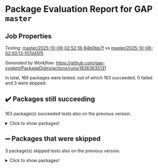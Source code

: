 # Package Evaluation Report for GAP `master`

## Job Properties

*Testing:* [master/2025-10-09-02:52:18-84b0bb7f](https://github.com/gap-system/PackageDistro/blob/data/reports/master/2025-10-09-02:52:18-84b0bb7f) vs [master/2025-10-08-02:50:13-f07d45f5](https://github.com/gap-system/PackageDistro/blob/data/reports/master/2025-10-08-02:50:13-f07d45f5)

*Generated by Workflow:* https://github.com/gap-system/PackageDistro/actions/runs/18363635131

In total, 166 packages were tested, out of which 163 succeeded, 0 failed and 3 were skipped.

## :heavy_check_mark: Packages still succeeding

163 package(s) succeeded tests also on the previous version.
<details><summary>Click to show packages!</summary>

- 4ti2interface 2024.11-01 [(success)](https://github.com/gap-system/PackageDistro/actions/runs/18363635131/job/52312361283)
- ace 5.7.0 [(success)](https://github.com/gap-system/PackageDistro/actions/runs/18363635131/job/52312361278)
- aclib 1.3.3 [(success)](https://github.com/gap-system/PackageDistro/actions/runs/18363635131/job/52312361280)
- agt 0.3.1 [(success)](https://github.com/gap-system/PackageDistro/actions/runs/18363635131/job/52312361293)
- alco 1.1.2 [(success)](https://github.com/gap-system/PackageDistro/actions/runs/18363635131/job/52312361297)
- alnuth 3.2.1 [(success)](https://github.com/gap-system/PackageDistro/actions/runs/18363635131/job/52312361324)
- anupq 3.3.2 [(success)](https://github.com/gap-system/PackageDistro/actions/runs/18363635131/job/52312361335)
- atlasrep 2.1.9 [(success)](https://github.com/gap-system/PackageDistro/actions/runs/18363635131/job/52312361351)
- autodoc 2025.05.09 [(success)](https://github.com/gap-system/PackageDistro/actions/runs/18363635131/job/52312361341)
- automata 1.16 [(success)](https://github.com/gap-system/PackageDistro/actions/runs/18363635131/job/52312361352)
- automgrp 1.3.3 [(success)](https://github.com/gap-system/PackageDistro/actions/runs/18363635131/job/52312361347)
- autpgrp 1.11.1 [(success)](https://github.com/gap-system/PackageDistro/actions/runs/18363635131/job/52312361345)
- cap 2025.09-04 [(success)](https://github.com/gap-system/PackageDistro/actions/runs/18363635131/job/52312361325)
- caratinterface 2.3.7 [(success)](https://github.com/gap-system/PackageDistro/actions/runs/18363635131/job/52312361386)
- cddinterface 2025.06.24 [(success)](https://github.com/gap-system/PackageDistro/actions/runs/18363635131/job/52312361371)
- circle 1.6.6 [(success)](https://github.com/gap-system/PackageDistro/actions/runs/18363635131/job/52312361357)
- classicpres 1.22 [(success)](https://github.com/gap-system/PackageDistro/actions/runs/18363635131/job/52312361358)
- cohomolo 1.6.11 [(success)](https://github.com/gap-system/PackageDistro/actions/runs/18363635131/job/52312361330)
- congruence 1.2.7 [(success)](https://github.com/gap-system/PackageDistro/actions/runs/18363635131/job/52312361327)
- corefreesub 0.6 [(success)](https://github.com/gap-system/PackageDistro/actions/runs/18363635131/job/52312361355)
- corelg 1.57 [(success)](https://github.com/gap-system/PackageDistro/actions/runs/18363635131/job/52312361350)
- crime 1.6 [(success)](https://github.com/gap-system/PackageDistro/actions/runs/18363635131/job/52312361364)
- crisp 1.4.8 [(success)](https://github.com/gap-system/PackageDistro/actions/runs/18363635131/job/52312361366)
- crypting 0.10.6 [(success)](https://github.com/gap-system/PackageDistro/actions/runs/18363635131/job/52312361374)
- cryst 4.1.30 [(success)](https://github.com/gap-system/PackageDistro/actions/runs/18363635131/job/52312361453)
- crystcat 1.1.10 [(success)](https://github.com/gap-system/PackageDistro/actions/runs/18363635131/job/52312361363)
- ctbllib 1.3.11 [(success)](https://github.com/gap-system/PackageDistro/actions/runs/18363635131/job/52312361368)
- cubefree 1.21 [(success)](https://github.com/gap-system/PackageDistro/actions/runs/18363635131/job/52312361373)
- curlinterface 2.4.2 [(success)](https://github.com/gap-system/PackageDistro/actions/runs/18363635131/job/52312361361)
- cvec 2.8.4 [(success)](https://github.com/gap-system/PackageDistro/actions/runs/18363635131/job/52312361422)
- datastructures 0.3.3 [(success)](https://github.com/gap-system/PackageDistro/actions/runs/18363635131/job/52312361409)
- deepthought 1.0.9 [(success)](https://github.com/gap-system/PackageDistro/actions/runs/18363635131/job/52312361379)
- design 1.8.2 [(success)](https://github.com/gap-system/PackageDistro/actions/runs/18363635131/job/52312361384)
- difsets 2.3.1 [(success)](https://github.com/gap-system/PackageDistro/actions/runs/18363635131/job/52312361401)
- digraphs 1.13.1 [(success)](https://github.com/gap-system/PackageDistro/actions/runs/18363635131/job/52312361390)
- edim 1.3.8 [(success)](https://github.com/gap-system/PackageDistro/actions/runs/18363635131/job/52312361403)
- example 4.4.1 [(success)](https://github.com/gap-system/PackageDistro/actions/runs/18363635131/job/52312361395)
- examplesforhomalg 2023.10-01 [(success)](https://github.com/gap-system/PackageDistro/actions/runs/18363635131/job/52312361408)
- factint 1.6.3 [(success)](https://github.com/gap-system/PackageDistro/actions/runs/18363635131/job/52312361381)
- ferret 1.0.15 [(success)](https://github.com/gap-system/PackageDistro/actions/runs/18363635131/job/52312361410)
- fga 1.5.0 [(success)](https://github.com/gap-system/PackageDistro/actions/runs/18363635131/job/52312361407)
- fining 1.5.6 [(success)](https://github.com/gap-system/PackageDistro/actions/runs/18363635131/job/52312361417)
- float 1.0.9 [(success)](https://github.com/gap-system/PackageDistro/actions/runs/18363635131/job/52312361415)
- format 1.4.4 [(success)](https://github.com/gap-system/PackageDistro/actions/runs/18363635131/job/52312361438)
- forms 1.2.13 [(success)](https://github.com/gap-system/PackageDistro/actions/runs/18363635131/job/52312361430)
- fplsa 1.2.7 [(success)](https://github.com/gap-system/PackageDistro/actions/runs/18363635131/job/52312361418)
- fr 2.4.13 [(success)](https://github.com/gap-system/PackageDistro/actions/runs/18363635131/job/52312361416)
- francy 2.0.3 [(success)](https://github.com/gap-system/PackageDistro/actions/runs/18363635131/job/52312361432)
- fwtree 1.3 [(success)](https://github.com/gap-system/PackageDistro/actions/runs/18363635131/job/52312361431)
- gapdoc 1.6.7 [(success)](https://github.com/gap-system/PackageDistro/actions/runs/18363635131/job/52312361420)
- gauss 2024.11-01 [(success)](https://github.com/gap-system/PackageDistro/actions/runs/18363635131/job/52312361428)
- gaussforhomalg 2024.08-01 [(success)](https://github.com/gap-system/PackageDistro/actions/runs/18363635131/job/52312361448)
- gbnp 1.1.0 [(success)](https://github.com/gap-system/PackageDistro/actions/runs/18363635131/job/52312361457)
- generalizedmorphismsforcap 2025.08-01 [(success)](https://github.com/gap-system/PackageDistro/actions/runs/18363635131/job/52312361443)
- genss 1.6.9 [(success)](https://github.com/gap-system/PackageDistro/actions/runs/18363635131/job/52312361449)
- gradedmodules 2024.12-01 [(success)](https://github.com/gap-system/PackageDistro/actions/runs/18363635131/job/52312361447)
- gradedringforhomalg 2024.07-01 [(success)](https://github.com/gap-system/PackageDistro/actions/runs/18363635131/job/52312361436)
- grape 4.9.3 [(success)](https://github.com/gap-system/PackageDistro/actions/runs/18363635131/job/52312361446)
- groupoids 1.79 [(success)](https://github.com/gap-system/PackageDistro/actions/runs/18363635131/job/52312361460)
- grpconst 2.6.5 [(success)](https://github.com/gap-system/PackageDistro/actions/runs/18363635131/job/52312361461)
- guarana 0.96.3 [(success)](https://github.com/gap-system/PackageDistro/actions/runs/18363635131/job/52312361437)
- guava 3.20 [(success)](https://github.com/gap-system/PackageDistro/actions/runs/18363635131/job/52312361471)
- hap 1.70 [(success)](https://github.com/gap-system/PackageDistro/actions/runs/18363635131/job/52312361445)
- hapcryst 0.1.15 [(success)](https://github.com/gap-system/PackageDistro/actions/runs/18363635131/job/52312361649)
- hecke 1.5.4 [(success)](https://github.com/gap-system/PackageDistro/actions/runs/18363635131/job/52312361499)
- help 4.0 [(success)](https://github.com/gap-system/PackageDistro/actions/runs/18363635131/job/52312361462)
- homalg 2024.01-01 [(success)](https://github.com/gap-system/PackageDistro/actions/runs/18363635131/job/52312361481)
- homalgtocas 2025.08-01 [(success)](https://github.com/gap-system/PackageDistro/actions/runs/18363635131/job/52312361458)
- ibnp 0.17 [(success)](https://github.com/gap-system/PackageDistro/actions/runs/18363635131/job/52312361473)
- idrel 2.49 [(success)](https://github.com/gap-system/PackageDistro/actions/runs/18363635131/job/52312361465)
- images 1.3.3 [(success)](https://github.com/gap-system/PackageDistro/actions/runs/18363635131/job/52312361470)
- inducereduce 1.1 [(success)](https://github.com/gap-system/PackageDistro/actions/runs/18363635131/job/52312361464)
- intpic 0.4.0 [(success)](https://github.com/gap-system/PackageDistro/actions/runs/18363635131/job/52312361474)
- io 4.9.3 [(success)](https://github.com/gap-system/PackageDistro/actions/runs/18363635131/job/52312361472)
- io_forhomalg 2023.02-04 [(success)](https://github.com/gap-system/PackageDistro/actions/runs/18363635131/job/52312361504)
- irredsol 1.4.4 [(success)](https://github.com/gap-system/PackageDistro/actions/runs/18363635131/job/52312361480)
- json 2.2.3 [(success)](https://github.com/gap-system/PackageDistro/actions/runs/18363635131/job/52312361468)
- jupyterkernel 1.5.1 [(success)](https://github.com/gap-system/PackageDistro/actions/runs/18363635131/job/52312361501)
- jupyterviz 1.5.6 [(success)](https://github.com/gap-system/PackageDistro/actions/runs/18363635131/job/52312361498)
- kan 1.37 [(success)](https://github.com/gap-system/PackageDistro/actions/runs/18363635131/job/52312361483)
- kbmag 1.5.11 [(success)](https://github.com/gap-system/PackageDistro/actions/runs/18363635131/job/52312361493)
- laguna 3.9.7 [(success)](https://github.com/gap-system/PackageDistro/actions/runs/18363635131/job/52312361520)
- liealgdb 2.3.0 [(success)](https://github.com/gap-system/PackageDistro/actions/runs/18363635131/job/52312361482)
- liepring 2.9.1 [(success)](https://github.com/gap-system/PackageDistro/actions/runs/18363635131/job/52312361506)
- liering 2.4.2 [(success)](https://github.com/gap-system/PackageDistro/actions/runs/18363635131/job/52312361502)
- linearalgebraforcap 2025.09-01 [(success)](https://github.com/gap-system/PackageDistro/actions/runs/18363635131/job/52312361505)
- lins 0.9 [(success)](https://github.com/gap-system/PackageDistro/actions/runs/18363635131/job/52312361569)
- localizeringforhomalg 2023.10-01 [(success)](https://github.com/gap-system/PackageDistro/actions/runs/18363635131/job/52312361538)
- loops 3.4.4 [(success)](https://github.com/gap-system/PackageDistro/actions/runs/18363635131/job/52312361511)
- lpres 1.1.1 [(success)](https://github.com/gap-system/PackageDistro/actions/runs/18363635131/job/52312361528)
- majoranaalgebras 1.5.2 [(success)](https://github.com/gap-system/PackageDistro/actions/runs/18363635131/job/52312361537)
- mapclass 1.4.6 [(success)](https://github.com/gap-system/PackageDistro/actions/runs/18363635131/job/52312361536)
- matgrp 0.72 [(success)](https://github.com/gap-system/PackageDistro/actions/runs/18363635131/job/52312361518)
- matricesforhomalg 2025.09-01 [(success)](https://github.com/gap-system/PackageDistro/actions/runs/18363635131/job/52312361541)
- modisom 3.0.0 [(success)](https://github.com/gap-system/PackageDistro/actions/runs/18363635131/job/52312361548)
- modulepresentationsforcap 2025.09-01 [(success)](https://github.com/gap-system/PackageDistro/actions/runs/18363635131/job/52312361545)
- modules 2024.12-01 [(success)](https://github.com/gap-system/PackageDistro/actions/runs/18363635131/job/52312361526)
- monoidalcategories 2025.08-02 [(success)](https://github.com/gap-system/PackageDistro/actions/runs/18363635131/job/52312361529)
- nconvex 2024.12-01 [(success)](https://github.com/gap-system/PackageDistro/actions/runs/18363635131/job/52312361585)
- nilmat 1.4.2 [(success)](https://github.com/gap-system/PackageDistro/actions/runs/18363635131/job/52312361540)
- nock 1.5 [(success)](https://github.com/gap-system/PackageDistro/actions/runs/18363635131/job/52312361535)
- normalizinterface 1.4.1 [(success)](https://github.com/gap-system/PackageDistro/actions/runs/18363635131/job/52312361533)
- nq 2.5.11 [(success)](https://github.com/gap-system/PackageDistro/actions/runs/18363635131/job/52312361547)
- numericalsgps 1.4.0 [(success)](https://github.com/gap-system/PackageDistro/actions/runs/18363635131/job/52312361570)
- openmath 11.5.3 [(success)](https://github.com/gap-system/PackageDistro/actions/runs/18363635131/job/52312361572)
- orb 5.0.1 [(success)](https://github.com/gap-system/PackageDistro/actions/runs/18363635131/job/52312361592)
- packagemanager 1.6.3 [(success)](https://github.com/gap-system/PackageDistro/actions/runs/18363635131/job/52312361600)
- patternclass 2.4.5 [(success)](https://github.com/gap-system/PackageDistro/actions/runs/18363635131/job/52312361582)
- permut 2.0.5 [(success)](https://github.com/gap-system/PackageDistro/actions/runs/18363635131/job/52312361584)
- polenta 1.3.11 [(success)](https://github.com/gap-system/PackageDistro/actions/runs/18363635131/job/52312361662)
- polycyclic 2.17 [(success)](https://github.com/gap-system/PackageDistro/actions/runs/18363635131/job/52312361591)
- polymaking 0.8.7 [(success)](https://github.com/gap-system/PackageDistro/actions/runs/18363635131/job/52312361602)
- primgrp 4.0.1 [(success)](https://github.com/gap-system/PackageDistro/actions/runs/18363635131/job/52312361613)
- profiling 2.6.2 [(success)](https://github.com/gap-system/PackageDistro/actions/runs/18363635131/job/52312361622)
- qdistrnd 0.9.5 [(success)](https://github.com/gap-system/PackageDistro/actions/runs/18363635131/job/52312361578)
- qpa 1.35 [(success)](https://github.com/gap-system/PackageDistro/actions/runs/18363635131/job/52312361605)
- quagroup 1.8.4 [(success)](https://github.com/gap-system/PackageDistro/actions/runs/18363635131/job/52312361598)
- radiroot 2.9 [(success)](https://github.com/gap-system/PackageDistro/actions/runs/18363635131/job/52312361631)
- rcwa 4.8.0 [(success)](https://github.com/gap-system/PackageDistro/actions/runs/18363635131/job/52312361612)
- rds 1.9 [(success)](https://github.com/gap-system/PackageDistro/actions/runs/18363635131/job/52312361597)
- recog 1.4.4 [(success)](https://github.com/gap-system/PackageDistro/actions/runs/18363635131/job/52312361639)
- repndecomp 1.3.1 [(success)](https://github.com/gap-system/PackageDistro/actions/runs/18363635131/job/52312361627)
- repsn 3.1.2 [(success)](https://github.com/gap-system/PackageDistro/actions/runs/18363635131/job/52312361624)
- resclasses 4.7.4 [(success)](https://github.com/gap-system/PackageDistro/actions/runs/18363635131/job/52312361606)
- ringsforhomalg 2024.11-02 [(success)](https://github.com/gap-system/PackageDistro/actions/runs/18363635131/job/52312361719)
- sco 2023.08-01 [(success)](https://github.com/gap-system/PackageDistro/actions/runs/18363635131/job/52312361596)
- scscp 2.4.4 [(success)](https://github.com/gap-system/PackageDistro/actions/runs/18363635131/job/52312361610)
- semigroups 5.5.4 [(success)](https://github.com/gap-system/PackageDistro/actions/runs/18363635131/job/52312361620)
- sglppow 2.4 [(success)](https://github.com/gap-system/PackageDistro/actions/runs/18363635131/job/52312361616)
- sgpviz 0.999.6 [(success)](https://github.com/gap-system/PackageDistro/actions/runs/18363635131/job/52312361626)
- simpcomp 2.1.14 [(success)](https://github.com/gap-system/PackageDistro/actions/runs/18363635131/job/52312361637)
- singular 2025.08.26 [(success)](https://github.com/gap-system/PackageDistro/actions/runs/18363635131/job/52312361658)
- sl2reps 1.1 [(success)](https://github.com/gap-system/PackageDistro/actions/runs/18363635131/job/52312361664)
- sla 1.6.2 [(success)](https://github.com/gap-system/PackageDistro/actions/runs/18363635131/job/52312361643)
- smallantimagmas 0.5.1 [(success)](https://github.com/gap-system/PackageDistro/actions/runs/18363635131/job/52312361621)
- smallclassnr 1.4.1 [(success)](https://github.com/gap-system/PackageDistro/actions/runs/18363635131/job/52312361683)
- smallgrp 1.5.4 [(success)](https://github.com/gap-system/PackageDistro/actions/runs/18363635131/job/52312361635)
- smallsemi 0.7.2 [(success)](https://github.com/gap-system/PackageDistro/actions/runs/18363635131/job/52312361656)
- sonata 2.9.7 [(success)](https://github.com/gap-system/PackageDistro/actions/runs/18363635131/job/52312361636)
- sophus 1.27 [(success)](https://github.com/gap-system/PackageDistro/actions/runs/18363635131/job/52312361630)
- sotgrps 1.3 [(success)](https://github.com/gap-system/PackageDistro/actions/runs/18363635131/job/52312361640)
- spinsym 1.5.2 [(success)](https://github.com/gap-system/PackageDistro/actions/runs/18363635131/job/52312361665)
- standardff 1.0 [(success)](https://github.com/gap-system/PackageDistro/actions/runs/18363635131/job/52312361663)
- symbcompcc 1.3.2 [(success)](https://github.com/gap-system/PackageDistro/actions/runs/18363635131/job/52312361654)
- thelma 1.3 [(success)](https://github.com/gap-system/PackageDistro/actions/runs/18363635131/job/52312361657)
- tomlib 1.2.11 [(success)](https://github.com/gap-system/PackageDistro/actions/runs/18363635131/job/52312361659)
- toolsforhomalg 2025.05-01 [(success)](https://github.com/gap-system/PackageDistro/actions/runs/18363635131/job/52312361673)
- toric 1.9.6 [(success)](https://github.com/gap-system/PackageDistro/actions/runs/18363635131/job/52312361661)
- transgrp 3.6.5 [(success)](https://github.com/gap-system/PackageDistro/actions/runs/18363635131/job/52312361761)
- twistedconjugacy 3.1.0 [(success)](https://github.com/gap-system/PackageDistro/actions/runs/18363635131/job/52312361691)
- typeset 1.2.3 [(success)](https://github.com/gap-system/PackageDistro/actions/runs/18363635131/job/52312361668)
- ugaly 4.1.3 [(success)](https://github.com/gap-system/PackageDistro/actions/runs/18363635131/job/52312361686)
- unipot 1.6 [(success)](https://github.com/gap-system/PackageDistro/actions/runs/18363635131/job/52312361670)
- unitlib 5.0.0 [(success)](https://github.com/gap-system/PackageDistro/actions/runs/18363635131/job/52312361682)
- utils 0.92 [(success)](https://github.com/gap-system/PackageDistro/actions/runs/18363635131/job/52312361687)
- uuid 0.7 [(success)](https://github.com/gap-system/PackageDistro/actions/runs/18363635131/job/52312361694)
- walrus 0.9991 [(success)](https://github.com/gap-system/PackageDistro/actions/runs/18363635131/job/52312361692)
- wedderga 4.11.1 [(success)](https://github.com/gap-system/PackageDistro/actions/runs/18363635131/job/52312361680)
- wpe 0.8 [(success)](https://github.com/gap-system/PackageDistro/actions/runs/18363635131/job/52312361698)
- xmod 2.95 [(success)](https://github.com/gap-system/PackageDistro/actions/runs/18363635131/job/52312361685)
- xmodalg 1.32 [(success)](https://github.com/gap-system/PackageDistro/actions/runs/18363635131/job/52312361750)
- yangbaxter 0.10.7 [(success)](https://github.com/gap-system/PackageDistro/actions/runs/18363635131/job/52312361712)
- zeromqinterface 0.17 [(success)](https://github.com/gap-system/PackageDistro/actions/runs/18363635131/job/52312361701)
</details>

## :heavy_minus_sign: Packages that were skipped

3 package(s) skipped tests also on the previous version.
<details><summary>Click to show packages!</summary>

- browse 1.8.21 [(skipped)](https://github.com/gap-system/PackageDistro/actions/runs/18363635131/job/52311938743)
- itc 1.5.1 [(skipped)](https://github.com/gap-system/PackageDistro/actions/runs/18363635131/job/52311938743)
- xgap 4.33 [(skipped)](https://github.com/gap-system/PackageDistro/actions/runs/18363635131/job/52311938743)
</details>

